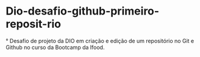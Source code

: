 # Dio-desafio-github-primeiro-reposit-rio
° Desafio de projeto da DIO em criação e edição de um repositório no Git e Github no curso da Bootcamp da Ifood.
